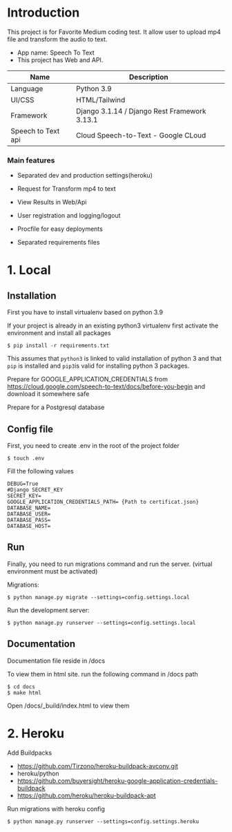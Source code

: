 # Introduction

This project is for Favorite Medium coding test. It allow user to upload mp4 file and transform the audio to text.

- App name: Speech To Text
- This project has Web and API.

| Name                 | Description                                                       |
| -------------------- | ----------------------------------------------------------------- |
| Language             | Python 3.9                                                        |
| UI/CSS               | HTML/Tailwind                                                     |
| Framework            | Django 3.1.14 / Django Rest Framework 3.13.1                      |
| Speech to Text api   | Cloud Speech-to-Text - Google CLoud                               |

### Main features

* Separated dev and production settings(heroku)

* Request for Transform mp4 to text

* View Results in Web/Api

* User registration and logging/logout

* Procfile for easy deployments

* Separated requirements files


# 1. Local

## Installation

First you have to install virtualenv based on python 3.9

If your project is already in an existing python3 virtualenv first activate the environment and install all packages

    $ pip install -r requirements.txt

This assumes that `python3` is linked to valid installation of python 3 and that `pip` is installed and `pip3`is valid
for installing python 3 packages.

Prepare for GOOGLE_APPLICATION_CREDENTIALS from https://cloud.google.com/speech-to-text/docs/before-you-begin and download it somewhere safe

Prepare for a Postgresql database

## Config file

First, you need to create .env in the root of the project folder

    $ touch .env

Fill the following values

    DEBUG=True
    #Django SECRET_KEY
    SECRET_KEY= 
    GOOGLE_APPLICATION_CREDENTIALS_PATH= {Path to certificat.json}
    DATABASE_NAME=
    DATABASE_USER=
    DATABASE_PASS=
    DATABASE_HOST=

## Run

Finally, you need to run migrations command and run the server. (virtual environment must be activated)

Migrations:

    $ python manage.py migrate --settings=config.settings.local

Run the development server:

    $ python manage.py runserver --settings=config.settings.local

## Documentation

Documentation file reside in /docs

To view them in html site. run the following command in /docs path

    $ cd docs
    $ make html

Open /docs/_build/index.html to view them


# 2. Heroku

Add Buildpacks
- https://github.com/Tirzono/heroku-buildpack-avconv.git
- heroku/python
- https://github.com/buyersight/heroku-google-application-credentials-buildpack
- https://github.com/heroku/heroku-buildpack-apt

Run migrations with heroku config

    $ python manage.py runserver --settings=config.settings.heroku